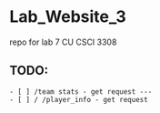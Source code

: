 # Lab_Website_3

repo for lab 7 CU CSCI 3308 


## TODO:
    - [ ] /team stats - get request ---
    - [ ] /	/player_info - get request 
